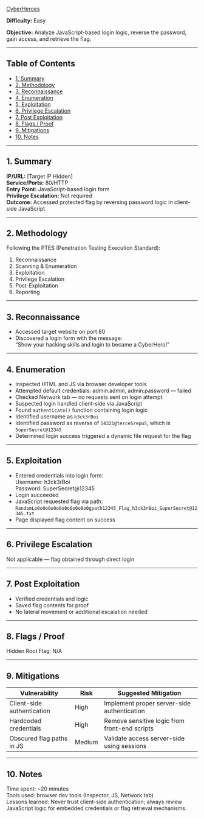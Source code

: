 [CyberHeroes](https://tryhackme.com/room/cyberheroes)


**Difficulty:** Easy  

**Objective:** Analyze JavaScript-based login logic, reverse the password, gain access, and retrieve the flag.

---

## Table of Contents  
- [1. Summary](#1-summary)  
- [2. Methodology](#2-methodology)  
- [3. Reconnaissance](#3-reconnaissance)  
- [4. Enumeration](#4-enumeration)  
- [5. Exploitation](#5-exploitation)  
- [6. Privilege Escalation](#6-privilege-escalation)  
- [7. Post Exploitation](#7-post-exploitation)  
- [8. Flags / Proof](#8-flags--proof)  
- [9. Mitigations](#9-mitigations)  
- [10. Notes](#10-notes)

---

## 1. Summary  
**IP/URL:** [Target IP Hidden]  
**Service/Ports:** 80/HTTP  
**Entry Point:** JavaScript-based login form  
**Privilege Escalation:** Not required  
**Outcome:** Accessed protected flag by reversing password logic in client-side JavaScript

---

## 2. Methodology  
Following the PTES (Penetration Testing Execution Standard):  
1. Reconnaissance  
2. Scanning & Enumeration  
3. Exploitation  
4. Privilege Escalation  
5. Post-Exploitation  
6. Reporting

---

## 3. Reconnaissance  
- Accessed target website on port 80  
- Discovered a login form with the message:  
  “Show your hacking skills and login to became a CyberHero!”

---

## 4. Enumeration  
- Inspected HTML and JS via browser developer tools  
- Attempted default credentials: admin:admin, admin:password — failed  
- Checked Network tab — no requests sent on login attempt  
- Suspected login handled client-side via JavaScript  
- Found `authenticate()` function containing login logic  
- Identified username as `h3ck3rBoi`  
- Identified password as reverse of `54321@terceSrepuS`, which is `SuperSecret@12345`  
- Determined login success triggered a dynamic file request for the flag

---

## 5. Exploitation  
- Entered credentials into login form:  
  Username: h3ck3rBoi  
  Password: SuperSecret@12345  
- Login succeeded  
- JavaScript requested flag via path:  
  `RandomLo0o0o0o0o0o0o0o0o0o0gpath12345_Flag_h3ck3rBoi_SuperSecret@12345.txt`  
- Page displayed flag content on success

---

## 6. Privilege Escalation  
Not applicable — flag obtained through direct login

---

## 7. Post Exploitation  
- Verified credentials and logic  
- Saved flag contents for proof  
- No lateral movement or additional escalation needed

---

## 8. Flags / Proof  
Hidden
Root Flag: N/A

---

## 9. Mitigations  
| Vulnerability                  | Risk   | Suggested Mitigation                         |  
|-------------------------------|--------|----------------------------------------------|  
| Client-side authentication    | High   | Implement proper server-side authentication  |  
| Hardcoded credentials         | High   | Remove sensitive logic from front-end scripts|  
| Obscured flag paths in JS     | Medium | Validate access server-side using sessions   |

---

## 10. Notes  
Time spent: ~20 minutes  
Tools used: browser dev tools (Inspector, JS, Network tab)  
Lessons learned: Never trust client-side authentication; always review JavaScript logic for embedded credentials or flag retrieval mechanisms.








